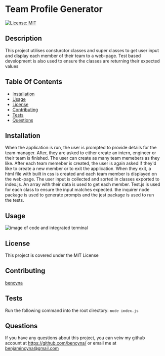 # Team Profile Generator

   [![License: MIT](https://img.shields.io/badge/License-MIT-blue.svg)](https://opensource.org/licenses/MIT)

    
   ## Description
   This project utilises consturctor classes and super classes to get user input and display each member of their team to a web-page. Test based development is also used to ensure the classes are returning their expected values    
  
   ## Table Of Contents
   * [Installation](##Installation)
   * [Usage](##Usage)
   * [License](##License)
   * [Contributing](##Contributing)
   * [Tests](##Tests)
   * [Questions](##Questions)
  
   ## Installation
   When the application is run, the user is prompted to provide details for the team manager. After, they are asked to either create an intern, engineer or their team is finished. The user can create as many team memebers as they like. After each team memeber is created, the user is again asked if they'd like to create a new member or to exit the application. When they exit, a html file with built in css is created and each team member is displayed on the web-page. The user input is collected and sorted in classes exported to index.js. An array with their data is used to get each member. Test.js is used for each class to ensure the input matches expected. the inquirer node package is used to generate prompts and the jest package is used to run the tests.
  
   ## Usage
   ![image of code and integrated terminal](./assets/screenshot1.jpg)

   ## License
   This project is covered under the MIT License  
      
   ## Contributing
[bencyna](https://github.com/bencyna/)
  
   ## Tests
   Run the following command into the root directory:
             ``` node index.js ```
  
   ## Questions
   If you have any questions about this project, you can veiw my github account at https://github.com/bencyna/ or email me at benjamincyna@gmail.com
   